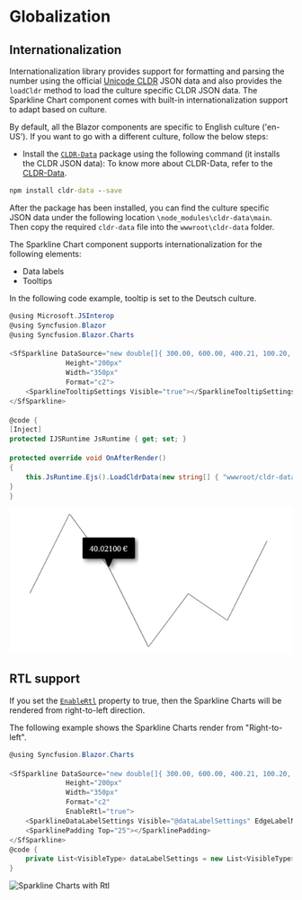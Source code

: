 # Globalization

## Internationalization

Internationalization library provides support for formatting and parsing the number using the official [Unicode CLDR](http://cldr.unicode.org/) JSON data and also provides the `loadCldr` method to load the culture specific CLDR JSON data. The Sparkline Chart component comes with built-in internationalization support to adapt based on culture.

By default, all the Blazor components are specific to English culture ('en-US'). If you want to go with a different culture, follow the below steps:

* Install the [`CLDR-Data`](http://cldr.unicode.org/index/cldr-spec/json) package using the following command (it installs the CLDR JSON data): To
know more about CLDR-Data, refer to the
[CLDR-Data](http://cldr.unicode.org/index/cldr-spec/json).

```cmd
npm install cldr-data --save
```

After the package has been installed, you can find the culture specific JSON data under the following location `\node_modules\cldr-data\main`. Then copy the required `cldr-data` file into the `wwwroot\cldr-data` folder.

The Sparkline Chart component supports internationalization for the following elements:

* Data labels
* Tooltips

In the following code example, tooltip is set to the Deutsch culture.

```csharp
@using Microsoft.JSInterop
@using Syncfusion.Blazor
@using Syncfusion.Blazor.Charts

<SfSparkline DataSource="new double[]{ 300.00, 600.00, 400.21, 100.20, 300.70, 200.04, 500.00 }"
              Height="200px"
              Width="350px"
              Format="c2">
    <SparklineTooltipSettings Visible="true"></SparklineTooltipSettings>
</SfSparkline>

@code {
[Inject]
protected IJSRuntime JsRuntime { get; set; }

protected override void OnAfterRender()
{
    this.JsRuntime.Ejs().LoadCldrData(new string[] { "wwwroot/cldr-data/currencies.json", "wwwroot/cldr-data/numbers.json" }).SetCulture("de").SetCurrencyCode("EUR");
}
}
```

![Sparkline Charts with internationalization](./images/localization/Localization.png)

## RTL support

If you set the [`EnableRtl`](https://help.syncfusion.com/cr/blazor/Syncfusion.Blazor.Charts.SfSparkline-1.html) property to true, then the Sparkline Charts will be rendered from right-to-left direction.

The following example shows the Sparkline Charts render from "Right-to-left".

```csharp
@using Syncfusion.Blazor.Charts

<SfSparkline DataSource="new double[]{ 300.00, 600.00, 400.21, 100.20, 300.70, 200.04, 500.00 }"
              Height="200px"
              Width="350px"
              Format="c2"
              EnableRtl="true">
    <SparklineDataLabelSettings Visible="@dataLabelSettings" EdgeLabelMode="EdgeLabelMode.Shift"></SparklineDataLabelSettings>
    <SparklinePadding Top="25"></SparklinePadding>
</SfSparkline>
@code {
    private List<VisibleType> dataLabelSettings = new List<VisibleType> { VisibleType.All };
}
```

![Sparkline Charts with Rtl](./images/localization/Rtl.png)